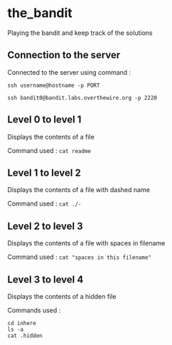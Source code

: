 # the_bandit
Playing the bandit and keep track of the solutions

## Connection to the server 
Connected to the server using command :

`ssh username@hostname -p PORT`

`ssh bandit0@bandit.labs.overthewire.org -p 2220`

## Level 0 to level 1 
Displays the contents of a file

Command used : `cat readme`

## Level 1 to level 2 
Displays the contents of a file with dashed name 

Command used : `cat ./-`

## Level 2 to level 3
Displays the contents of a file with spaces in filename

Command used : `cat "spaces in this filename"`

## Level 3 to level 4
Displays the contents of a hidden file 

Commands used : 
```
cd inhere
ls -a
cat .hidden
 ```